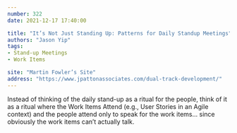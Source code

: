 ```yaml
---
number: 322
date: 2021-12-17 17:40:00

title: "It’s Not Just Standing Up: Patterns for Daily Standup Meetings"
authors: "Jason Yip"
tags:
- Stand-up Meetings
- Work Items

site: "Martin Fowler’s Site"
address: "https://www.jpattonassociates.com/dual-track-development/"
---
```


Instead of thinking of the daily stand-up as a ritual for the people, think of it as a ritual where the Work Items Attend (e.g., User Stories in an Agile context) and the people attend only to speak for the work items… since obviously the work items can’t actually talk.

